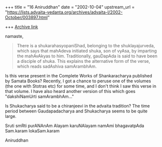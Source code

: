 +++
title = "16 Aniruddhan"
date = "2002-10-04"
upstream_url = "https://lists.advaita-vedanta.org/archives/advaita-l/2002-October/003897.html"

+++
[Archive link](https://lists.advaita-vedanta.org/archives/advaita-l/2002-October/003897.html)

namaste,

>There is a shukarahasyopaniShad, belonging to the shuklayajurveda, which
>says that mahAdeva initiated shuka, son of vyAsa, by imparting the
>mahAvAkyas to him. Traditionally, gauDapAda is said to have been a disciple
>of shuka. This explains the alternative form of the verse, which reads
>sadAshiva samArambhAm.

Is this verse present in the Complete Works of Shankaracharya published by
Samata Books? Recently, I got a chance to peruse one of the volumes (the one
with Stotras etc) for some time, and I don't think I saw this verse in that
volume. I have also heard another version of this which goes "dakshiNamUrti
samArambhAm..."

Is Shukacharya said to be a chiranjeevi in the advaita tradition? The time
period between Gaudapadacharya and Shukacharya seems to be quite large.

Sruti smRti purANAnAm Alayam karuNAlayam
namAmi bhagavatpAda Sam.karam lokaSam.karam

Aniruddhan

